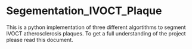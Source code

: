 # Segementation_IVOCT_Plaque
This is a python implementation of three different algortithms to segment IVOCT atherosclerosis plaques.
To get a full understanding of the project please read this document.
